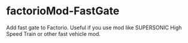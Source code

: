 # factorioMod-FastGate
Add fast gate to Factorio. Useful if you use mod like SUPERSONIC High Speed Train or other fast vehicle mod.